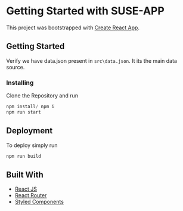 # Getting Started with SUSE-APP

This project was bootstrapped with [Create React App](https://github.com/facebook/create-react-app).

## Getting Started

Verify we have data.json present in `src\data.json`. It its the main data source.

### Installing

Clone the Repository and run

```js
npm install/ npm i
npm run start
```

## Deployment

To deploy simply run

```js
npm run build
```

## Built With

- [React JS](https://reactjs.org/)
- [React Router](https://github.com/ReactTraining/react-router)
- [Styled Components](https://www.styled-components.com)

